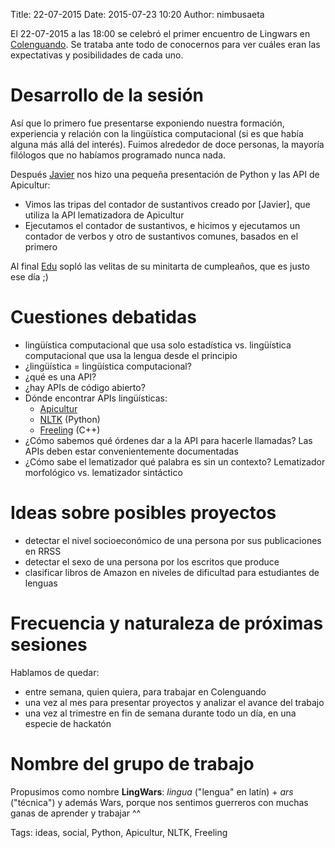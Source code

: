 Title: 22-07-2015
Date: 2015-07-23 10:20
Author: nimbusaeta

El 22-07-2015 a las 18:00 se celebró el primer encuentro de Lingwars en [Colenguando](http://encomienda.colenguando.com). Se trataba ante todo de conocernos para ver cuáles eran las expectativas y posibilidades de cada uno.

# Desarrollo de la sesión

Así que lo primero fue presentarse exponiendo nuestra formación, experiencia y relación con la lingüística computacional (si es que había alguna más allá del interés). Fuimos alrededor de doce personas, la mayoría filólogos que no habíamos programado nunca nada.

Después [Javier](https://twitter.com/jgsogo) nos hizo una pequeña presentación de Python y las API de Apicultur:

- Vimos las tripas del contador de sustantivos creado por [Javier], que utiliza la API lematizadora de Apicultur
- Ejecutamos el contador de sustantivos, e hicimos y ejecutamos un contador de verbos y otro de sustantivos comunes, basados en el primero

Al final [Edu](https://twitter.com/ebaste) sopló las velitas de su minitarta de cumpleaños, que es justo ese día ;)

# Cuestiones debatidas	

- lingüística computacional que usa solo estadística vs. lingüística computacional que usa la lengua desde el principio
- ¿lingüística = lingüística computacional?
- ¿qué es una API?
- ¿hay APIs de código abierto?
- Dónde encontrar APIs lingüísticas:
  - [Apicultur](https://store.apicultur.com)
  - [NLTK](www.nltk.org) (Python)
  - [Freeling](nlp.lsi.upc.edu/freeling) (C++)
- ¿Cómo sabemos qué órdenes dar a la API para hacerle llamadas? Las APIs deben estar convenientemente documentadas
- ¿Cómo sabe el lematizador qué palabra es sin un contexto? Lematizador morfológico vs. lematizador sintáctico

# Ideas sobre posibles proyectos

- detectar el nivel socioeconómico de una persona por sus publicaciones en RRSS
- detectar el sexo de una persona por los escritos que produce
- clasificar libros de Amazon en niveles de dificultad para estudiantes de lenguas

# Frecuencia y naturaleza de próximas sesiones

Hablamos de quedar:

- entre semana, quien quiera, para trabajar en Colenguando
- una vez al mes para presentar proyectos y analizar el avance del trabajo
- una vez al trimestre en fin de semana durante todo un día, en una especie de hackatón

# Nombre del grupo de trabajo

Propusimos como nombre __LingWars__: *lingua* ("lengua" en latín) + *ars* ("técnica") y además Wars, porque nos sentimos guerreros con muchas ganas de aprender y trabajar ^^

Tags: ideas, social, Python, Apicultur, NLTK, Freeling

